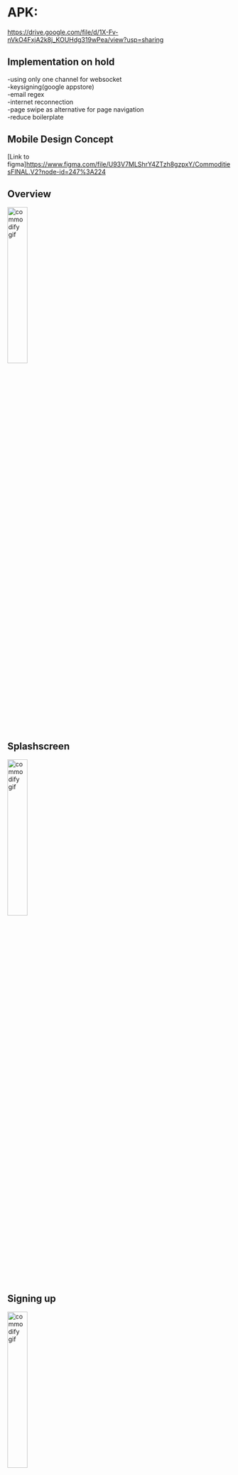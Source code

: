 # APK:
https://drive.google.com/file/d/1X-Fv-nVkO4FxjA2k8j_KOUHdg319wPea/view?usp=sharing

## Implementation on hold
-using only one channel for websocket</br>
-keysigning(google appstore)</br>
-email regex</br>
-internet reconnection</br>
-page swipe as alternative for page navigation</br>
-reduce boilerplate</br>

## Mobile Design Concept
[Link to figma]https://www.figma.com/file/U93V7MLShrY4ZTzh8gzpxY/CommoditiesFINAL.V2?node-id=247%3A224

## Overview
<img src="https://user-images.githubusercontent.com/88223527/159200797-ddd4ae03-159d-4033-977b-e3691f94e348.gif" alt="commodify gif" width="30%" height="30%">

## Splashscreen
<img src="https://user-images.githubusercontent.com/88223527/159213039-b364a948-d34b-4eea-8353-a3fd453adfcb.gif" alt="commodify gif" width="30%" height="30%">


## Signing up
<img src="https://user-images.githubusercontent.com/88223527/159157511-21fcd18e-bfd1-4aca-ad11-0be1cecc3c62.gif" alt="commodify gif" width="30%" height="30%">

## Login validator
<img src="https://user-images.githubusercontent.com/88223527/159198561-d831db23-d95a-490f-a467-29bf87c14c54.gif" alt="commodify gif" width="30%" height="30%">

## Signup validator
|<img src="https://user-images.githubusercontent.com/88223527/159198579-53457938-d6c2-4634-816d-7f173299e3fe.gif" alt="commodify gif" width="30%" height="30%"> |
<img src="https://user-images.githubusercontent.com/88223527/159213307-542e277d-e20a-4a88-9659-50e9d2ca1eb3.gif" alt="commodify gif" width="30%" height="30%">|
  



